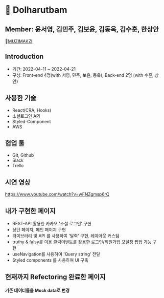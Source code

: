 # 🍊 Dolharutbam

## Member: 윤서영, 김민주, 김보윤, 김동욱, 김수훈, 한상안

🔗[MUZIMAKZI](http://muzimakji.s3-website.ap-northeast-2.amazonaws.com/) <br/>

## Introduction

- 기간: 2022-04-11 ~ 2022-04-21
- 구성: Front-end 4명(with 서영, 민주, 보윤, 동욱), Back-end 2명 (with 수훈, 상안)


## 사용한 기술

- React(CRA, Hooks)
- 소셜로그인 API
- Styled-Component
- AWS

## 협업 툴

- Git, Github
- Slack
- Trello

## 시연 영상
https://www.youtube.com/watch?v=wFNZgmsp6rQ

## 내가 구현한 페이지

- REST-API 활용한 카카오 '소셜 로그인' 구현
- 상단 페이지, 메인 페이지 구현
- 라이브러리 및 API 를 사용하여 '달력' 구현, 레이아웃 커스텀
- truthy & falsy를 이용 클릭이벤트를 활용한 로그인/회원가입 모달창 팝업 기능 구현
- useNavigation를 사용하여 'Query string' 전달
- Styled components 를 사용하여 UI 구축


## 현재까지 Refectoring 완료한 페이지

#### 기존 데이터들을 Mock data로 변경 

